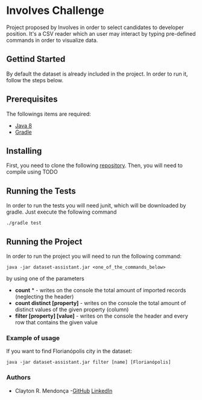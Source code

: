 # Involves Challenge

Project proposed by Involves in order to select candidates to developer position.
It's a CSV reader which an user may interact by typing pre-defined commands in order to visualize data.

## Gettind Started

By default the dataset is already included in the project. In order to run it, follow the steps below.

## Prerequisites

The followings items are required:
- [Java 8](https://www.java.com/pt_BR/download/faq/java8.xml)
- [Gradle](https://gradle.org/)

## Installing

First, you need to clone the following [repository](git@github.com:claytonrm/InvolvesChallenge.git). Then, you will need to compile using TODO

## Running the Tests

In order to run the tests you will need junit, which will be downloaded by gradle. Just execute the following command

```
./gradle test
```

## Running the Project

In order to run the project you will need to run the following command:

```
java -jar dataset-assistant.jar <one_of_the_commands_below>
```
by using one of the parameters

- **count** * - writes on the console the total amount of imported records (neglecting the header)
- **count distinct [property]** - writes on the console the total amount of distinct values of the given property (column)
- **filter [property] [value]** - writes on the console the header and every row that contains the given value

### Example of usage

If you want to find Florianópolis city in the dataset:

```
java -jar dataset-assistant.jar filter [name] [Florianópolis]
```

### Authors

* Clayton R. Mendonça -[GitHub](https://github.com/claytonrm/) [LinkedIn](https://www.linkedin.com/in/claytonmendonca/)
